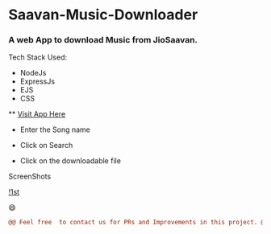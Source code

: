# Saavan-Music-Downloader

### **A web App to download Music from JioSaavan.**

Tech Stack Used:

- NodeJs
- ExpressJs
- EJS
- CSS


** [Visit App Here](https://saavandl.herokuapp.com/)

- Enter the Song name

- Click on Search 

- Click on the downloadable file

ScreenShots

[!1st](public/1.gif)



😄
```diff
@@ Feel free  to contact us for PRs and Improvements in this project. @@ 
